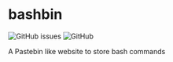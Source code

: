 # bashbin
![GitHub issues](https://img.shields.io/github/issues/0xhtml/bashbin.svg?style=for-the-badge) ![GitHub](https://img.shields.io/github/license/0xhtml/bashbin.svg?style=for-the-badge)

A Pastebin like website to store bash commands

